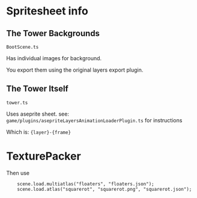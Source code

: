 # Spritesheet info

## The Tower Backgrounds

`BootScene.ts`

Has individual images for background.

You export them using the original layers export plugin.

## The Tower Itself

`tower.ts`

Uses aseprite sheet.
see: `game/plugins/asepriteLayersAnimationLoaderPlugin.ts` for instructions

Which is: `{layer}-{frame}`

# TexturePacker

Then use

```
    scene.load.multiatlas("floaters", "floaters.json");
    scene.load.atlas("squarerot", "squarerot.png", "squarerot.json");
```
